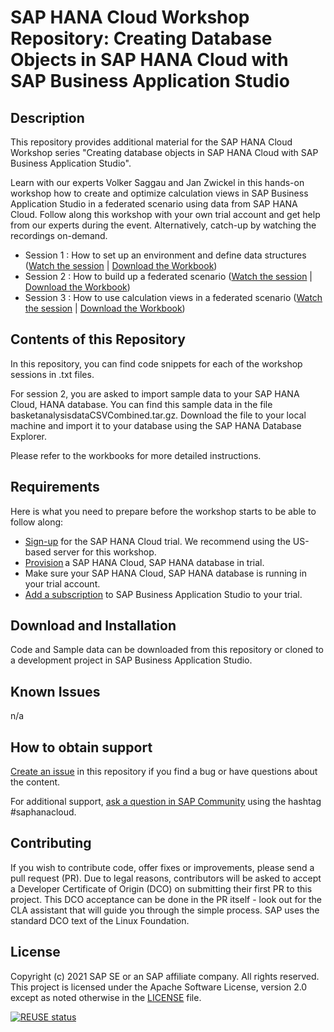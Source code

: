 # SAP HANA Cloud Workshop Repository: Creating Database Objects in SAP HANA Cloud with SAP Business Application Studio

## Description
This repository provides additional material for the SAP HANA Cloud Workshop series "Creating database objects in SAP HANA Cloud with SAP Business Application Studio". 

Learn with our experts Volker Saggau and Jan Zwickel in this hands-on workshop how to create and optimize calculation views in SAP Business Application Studio in a federated scenario using data from SAP HANA Cloud. Follow along this workshop with your own trial account and get help from our experts during the event. Alternatively, catch-up by watching the recordings on-demand.

- Session 1 : How to set up an environment and define data structures ([Watch the session](https://event.on24.com/wcc/r/2994543/4443FFD69753CC39170BEA7E2037CF62) | [Download the Workbook](https://saphanajourney.com/202103_hc_workshop_session-01_workbook/))
- Session 2 : How to build up a federated scenario ([Watch the session](https://event.on24.com/wcc/r/2994567/D70E75A68531C0C018088D4DF7AECAAD) | [Download the Workbook](https://saphanajourney.com/202103_hc_workshop_session-02_workbook/))
- Session 3 : How to use calculation views in a federated scenario ([Watch the session](https://event.on24.com/wcc/r/2994599/51636D7C4A893B5887ED9B82256009F5) | [Download the Workbook](https://saphanajourney.com/202103_hc_workshop_session-03_workbook/))

## Contents of this Repository
In this repository, you can find code snippets for each of the workshop sessions in .txt files.

For session 2, you are asked to import sample data to your SAP HANA Cloud, HANA database. 
You can find this sample data in the file basketanalysisdataCSVCombined.tar.gz. 
Download the file to your local machine and import it to your database using the SAP HANA Database Explorer. 

Please refer to the workbooks for more detailed instructions.

## Requirements
Here is what you need to prepare before the workshop starts to be able to follow along:
- [Sign-up](https://www.sap.com/cmp/td/sap-hana-cloud-trial.html) for the SAP HANA Cloud trial. We recommend using the US-based server for this workshop.
- [Provision](https://saphanajourney.com/hana-cloud/learning-article/how-to-create-your-trial-sap-hana-cloud-instance/) a SAP HANA Cloud, SAP HANA database in trial. 
- Make sure your SAP HANA Cloud, SAP HANA database is running in your trial account.
- [Add a subscription](https://help.sap.com/viewer/9d1db9835307451daa8c930fbd9ab264/Cloud/en-US/6331319fd9ea4f0ea5331e21df329539.html) to SAP Business Application Studio to your trial. 


## Download and Installation
Code and Sample data can be downloaded from this repository or cloned to a development project in SAP Business Application Studio.

## Known Issues
n/a

## How to obtain support

[Create an issue](https://github.com/SAP-samples/<repository-name>/issues) in this repository if you find a bug or have questions about the content.
 
For additional support, [ask a question in SAP Community](https://answers.sap.com/questions/ask.html) using the hashtag #saphanacloud.

## Contributing
If you wish to contribute code, offer fixes or improvements, please send a pull request (PR). Due to legal reasons, contributors will be asked to accept a Developer Certificate of Origin (DCO) on submitting their first PR to this project. This DCO acceptance can be done in the PR itself - look out for the CLA assistant that will guide you through the simple process. SAP uses the standard DCO text of the Linux Foundation.

## License
Copyright (c) 2021 SAP SE or an SAP affiliate company. All rights reserved. This project is licensed under the Apache Software License, version 2.0 except as noted otherwise in the [LICENSE](LICENSES/Apache-2.0.txt) file.

[![REUSE status](https://api.reuse.software/badge/github.com/SAP-samples/hana-cloud-workshop-create-database-artifacts)](https://api.reuse.software/info/github.com/SAP-samples/hana-cloud-workshop-create-database-artifacts)
